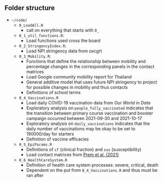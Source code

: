 ## Folder structure ##
- `~/code/`
  - `0_LoadAll.R`
    - call on everything that starts with `0_`
  - `0_1_util_functions.R`:
    - Load functions used cross the board
  - `0_2_StringencyIndex.R`:
    - Load NPI stringency data from oxcgrt
  - `0_3_Mobility.R`:
    - Functions that define the relationship between mobility and percentage 
    changes in the corresponding panels in the contact matrices
    - Load Google community mobility report for Thailand
    - General additive model that uses future NPI stringency to project for 
    possible changes in mobility and thus contacts
    - Definitions of school terms
  - `0_4_Vaccinations.R`
    - Load daily COVID-19 vaccination data from *Our World in Data*
    - Exploratory analysis on `people_fully_vaccinated` indicates that the 
    transition between primary course vaccination and booster campaign occurred
    between 2021-09-30 and 2021-10-17
    - Exploratory analysis on `daily_vaccinations` indicates that the daily 
    number of vaccinations may be okay to be set to 190000/day for starters
    - Definition of vaccine efficacies
  - `0_5_EpiParams.R`
    - Definitions of `cf` (clinical fraction) and `sus` (susceptibility)
    - Load contact matrices from [Prem et al. (2021)](https://github.com/kieshaprem/synthetic-contact-matrices/tree/master/output/syntheticcontactmatrices2020/overall)
  - `0_6_HealthCareSystem.R`
    - Definition of health care system processes: severe, critical, death
    - Dependent on the put from `0_4_Vaccinations.R` and thus must be ran after
    
